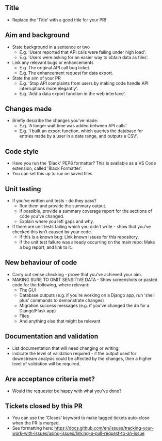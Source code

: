 ## Title

- Replace the 'Title' with a good title for your PR!


## Aim and background

- State background in a sentence or two
    - E.g. 'Users reported that API calls were failing under high load'.
    - E.g. 'Users were asking for an easier way to obtain data as files'.
- Link any relevant bugs or enhancements
    - E.g. The original API call bug ticket.
    - E.g. The enhancement request for data export.
- State the aim of your PR
    - E.g. 'Stop API complaints from users by making code handle API interruptions more elegantly'.
    - E.g. 'Add a data export function in the web interface'.


## Changes made

- Briefly describe the changes you've made:
    - E.g. 'A longer wait time was added between API calls'.
    - E.g. 'I built an export function, which queries the database for entries made by a user in a date range, and outputs a CSV'.


## Code style

- Have you run the 'Black' PEP8 formatter? This is available as a VS Code extension, called 'Black Formatter'.
- You can set this up to run on saved files.


## Unit testing

- If you've written unit tests - do they pass? 
    - Run them and provide the summary output.
    - If possible, provide a summary coverage report for the sections of code you've changed.
    - Explain where you left gaps and why.
- If there are unit tests failing which you didn't write - show that you've checked this isn't caused by your code.
    - If this is a known bug: Link known issues for this repository.
    - If the unit test failure was already occurring on the main repo: Make a bug report, and link to it.


## New behaviour of code

- Carry out sense checking - prove that you've achieved your aim.
- MAKING SURE TO OMIT SENSITIVE DATA - Show screenshots or pasted code for the following, where relevant:
    - The GUI
    - Database outputs (e.g. if you're working on a Django app, run 'shell plus' commands to demonstrate changes)
    - Migration success messages (e.g. if you've changed the db for a Django/Flask app)
    - Files
    - And anything else that might be relevant


## Documentation and validation

- List documentation that will need changing or writing.
- Indicate the level of validation required - if the output used for downstream analysis could be affected by the changes, then a higher level of validation will be required.


## Are acceptance criteria met?

- Would the requester be happy with what you've done?


## Tickets closed by this PR

- You can use the 'Closes' keyword to make tagged tickets auto-close when the PR is merged.
- See formatting here: https://docs.github.com/en/issues/tracking-your-work-with-issues/using-issues/linking-a-pull-request-to-an-issue